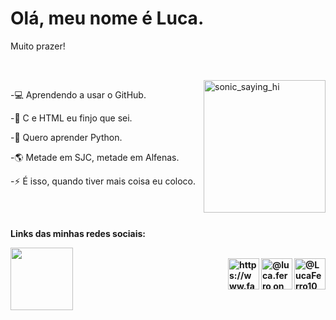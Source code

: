 ### <h1>Olá, meu nome é Luca.</h1>
<p>Muito prazer!</p>

##

<div style="display: inline_block"><br>
  <img align="right" src="https://c.tenor.com/ECDOKKbP82AAAAAi/sonic-hi.gif" alt="sonic_saying_hi" title="E aí irmão" width="195" height="212" />
  <p align="left">-💻 Aprendendo a usar o GitHub.</p>
  <p align="left">-🤔 C e HTML eu finjo que sei.</p>
  <p align="left">-💬 Quero aprender Python.</p>
  <p align="left">-🌎 Metade em SJC, metade em Alfenas.</p>
  <p align="left">-⚡ É isso, quando tiver mais coisa eu coloco.</p>
  <br>
</div>

##

<p align="left";><b>Links das minhas redes sociais:<b></p> <img align="left" src="https://i.pinimg.com/originals/0a/93/f1/0a93f1860c438efd1ad61863d5d6d312.gif" width="100" height="100" /></a>
<div style="display: inline_block"><br>
  <a href="https://twitter.com/LucaFerro10"><img align="right" src="https://cdn.icon-icons.com/icons2/729/PNG/512/twitter_icon-icons.com_62751.png" alt="@LucaFerro10 on Twitter" title="@LucaFerro10" width="50" height="50" /></a>
  <a href="https://www.instagram.com/luca.ferro/"><img align="right" src="https://i0.wp.com/trucao.com.br/wp-content/uploads/2018/07/instagram-logo.png?fit=1200%2C1200&ssl=1" alt="@luca.ferro on Instagram" title="@luca.ferro" width="50" height="50" /></a>
  <a href="https://www.facebook.com/luca.ferrooliveira"><img align="right" src="https://cdn.icon-icons.com/icons2/2429/PNG/512/facebook_logo_icon_147291.png" alt="https://www.facebook.com/luca.ferrooliveira" title="Luca Ferro Oliveira" width="50" height="50" /></a></div>
